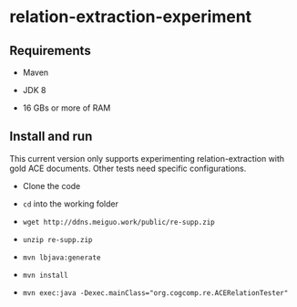 # relation-extraction-experiment

## Requirements

- Maven

- JDK 8

- 16 GBs or more of RAM

## Install and run

This current version only supports experimenting relation-extraction with gold ACE documents. Other tests need specific configurations.

 - Clone the code

 - `cd` into the working folder

 - `wget http://ddns.meiguo.work/public/re-supp.zip`
 
 - `unzip re-supp.zip`
 
 - `mvn lbjava:generate`
 
 - `mvn install`
 
 - `mvn exec:java -Dexec.mainClass="org.cogcomp.re.ACERelationTester"`

